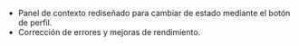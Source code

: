 - Panel de contexto rediseñado para cambiar de estado mediante el botón de perfil.
- Corrección de errores y mejoras de rendimiento.
